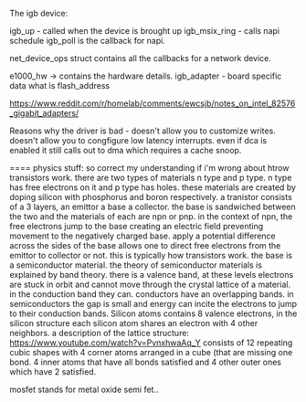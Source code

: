 The igb device:

igb_up - called when the device is brought up
igb_msix_ring - calls napi schedule
igb_poll is the callback for napi.

net_device_ops struct contains all the callbacks for a network device.


e1000_hw -> contains the hardware details.
igb_adapter - board specific data 
what is flash_address


https://www.reddit.com/r/homelab/comments/ewcsjb/notes_on_intel_82576_gigabit_adapters/


Reasons why the driver is bad - doesn't allow you to customize writes.
doesn't allow you to congfigure low latency interrupts.
even if dca is enabled it still calls out to dma which requires a cache snoop. 


==== 
physics stuff:
so correct my understanding if i'm wrong about htrow transistors work. there are two types of materials n type and p type. n type has free electrons on it and p type has holes. these materials are created by doping silicon with phosphorus and boron respectively.
a tranistor consists of a 3 layers, an emittor a base a collector. the base is sandwiched between the two and the materials of each are npn or pnp. in the context of npn, the free electrons jump to the base creating an electric field preventing movement to the negatively charged base. apply a potential difference across the sides of the base allows one to direct free electrons from the emittor to collector or not. this is typically how transistors work.
the base is a semiconductor material. the theory of semiconductor materials is explained by band theory. there is a valence band, at these levels electrons are stuck in orbit and cannot move through the crystal lattice of a material. in the conduction band they can. conductors have an overlapping bands. in semiconductors the gap is small and energy can incite the electrons to jump to their conduction bands.
Silicon atoms contains 8 valence electrons, in the silicon structure each silicon atom shares an electron with 4 other neighbors. 
a description of the lattice structure: https://www.youtube.com/watch?v=PvnxhwaAq_Y consists of 12 repeating cubic shapes with 4 corner atoms arranged in a cube (that are missing one bond. 4 inner atoms that have all bonds satisfied
and 4 other outer ones which have 2 satisfied.

mosfet stands for metal oxide semi fet..